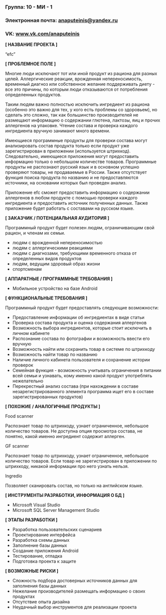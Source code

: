### Группа: 10 - МИ - 1
### Электронная почта:  anaputeinis@yandex.ru
### VK: www.vk.com/anaputeinis


**[ НАЗВАНИЕ ПРОЕКТА ]**

“efc”

**[ ПРОБЛЕМНОЕ ПОЛЕ ]**

Многие люди исключают тот или иной продукт из рациона для разных целей. 
Аллергические реакции, врожденная непереносимость, временный диагноз или собственное желание поддерживать диету - все это причины, по которым люди отказываются от потребления определенных продуктов. 

Таким людям важно полностью исключить ингредиент из рациона (особенно это важно для тех, у кого есть проблемы со здоровьем), но сделать это сложно, так как большинство производителей не размещают информацию о содержании глютена, лактозы, яиц и прочих аллергенов на упаковке. Чтение состава и проверка каждого ингредиента вручную занимают много времени. 

Имеющиеся программные продукты для проверки состава могут анализировать состав продукта только если продукт уже зарегистрирован в приложении (используется штрихкод). Следовательно, имеющиеся приложения могут предоставить информацию только о небольшом количестве товаров. Программные продукты не распознают русский язык и в основном успешно проверяют товары, не продаваемые в России. Также отсутствует функция поиска продукта по названию и не предоставляются источники, на основании которых был проведен анализ.

Приложение efc сможет предоставить информацию о содержании аллергенов в любом продукте с помощью проверки каждого ингредиента и предоставить источник полученных данных. Также приложение будет работать с составами на русском языке.

**[ ЗАКАЗЧИК / ПОТЕНЦИАЛЬНАЯ АУДИТОРИЯ ]**

Программный продукт будет полезен людям, ограничивающим свой рацион, и членам их семьи. 
 
 * людям с врожденной непереносимостью
 * людям с аллергическими реакциями
 * людям с диагнозами, требующими временного отказа от определенных видов продуктов
 * людям, ведущим здоровый образ жизни
 * спортсменам


**[ АППАРАТНЫЕ / ПРОГРАММНЫЕ ТРЕБОВАНИЯ ]** 

* Мобильное устройство на базе Android

**[ ФУНКЦИОНАЛЬНЫЕ ТРЕБОВАНИЯ ]**

Программный продукт будет предоставлять следующие возможности:

*	Предоставление информации об ингредиентах в виде статьи
*	Проверка состава продукта и оценка содержания аллергенов
*	Возможность выбора ингредиентов, которые стоит исключить в личном кабинете 
*	Распознание состава по фотографии и возможность ввести его вручную
*	Возможность найти или сохранить товар в системе по штрихкоду
*	Возможность найти товар по названию
*	Наличие личного кабинета пользователя и сохранение истории проверок
*	Семейная функция - возможность учитывать ограничения в питании всей семьи и узнавать, кому именно какой продукт употреблять нежелательно
*	Перекрестный анализ состава (при нахождении в составе незарегистрированного элемента программа ищет его в составе зарегистрированных продуктов)


**[ ПОХОЖИЕ / АНАЛОГИЧНЫЕ ПРОДУКТЫ ]**

Food scanner

Распознает товар по штрихкоду, узнает ограниченное, небольшое количество товаров. Не доступна опция просмотра состава, не понятно, какой именно ингредиент содержит аллерген.

GF scanner

Распознает товар по штрихкоду, узнает ограниченное, небольшое количество товаров. Если товар не зарегистрирован в приложении по штрихкоду, никакой информации про него узнать нельзя.

Ingredio

Позволяет сканировать состав, но только на английском языке. 


**[ ИНСТРУМЕНТЫ РАЗРАБОТКИ, ИНФОРМАЦИЯ О БД ]**

* Microsoft Visual Studio
* Microsoft SQL Server Management Studio


**[ ЭТАПЫ РАЗРАБОТКИ ]**

* Разработка пользовательских сценариев
* Проектирование интерфейса
* Разработка схемы данных
* Заполнение базы данных
* Создание приложения Android
* Тестирование, отладка
* Подготовка проекта к защите


**[ ВОЗМОЖНЫЕ РИСКИ ]**

* Сложность подбора достоверных источников данных для заполнения базы данных
* Нежелание производителей размещать информацию о своих продуктах
* Отсутствие опыта дизайна
* Неудачный выбор инструментов для реализации проекта
